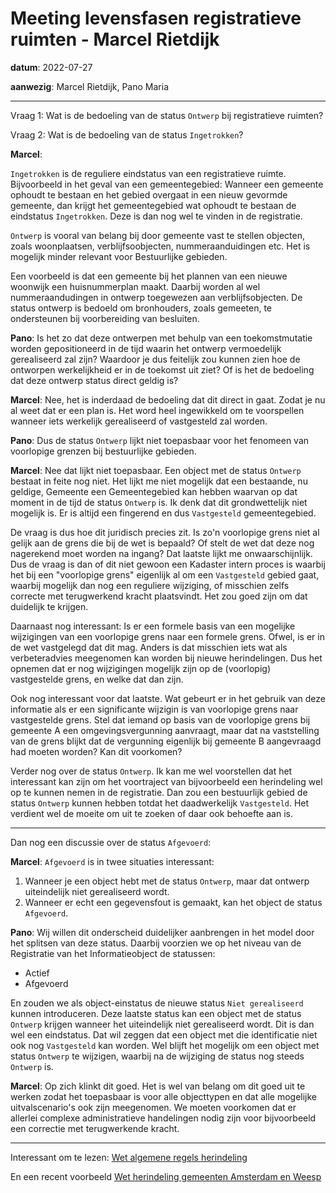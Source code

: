 # Meeting levensfasen registratieve ruimten - Marcel Rietdijk

**datum**: 2022-07-27

**aanwezig**: Marcel Rietdijk, Pano Maria

---

Vraag 1:
Wat is de bedoeling van de status `Ontwerp` bij registratieve ruimten?


Vraag 2:
Wat is de bedoeling van de status `Ingetrokken`?

**Marcel**:

`Ingetrokken` is de reguliere eindstatus van een registratieve ruimte. Bijvoorbeeld in het geval van een gemeentegebied: Wanneer een gemeente ophoudt te bestaan en het gebied overgaat in een nieuw gevormde gemeente, dan krijgt het gemeentegebied wat ophoudt te bestaan de eindstatus `Ingetrokken`. Deze is dan nog wel te vinden in de registratie.

`Ontwerp` is vooral van belang bij door gemeente vast te stellen objecten, zoals woonplaatsen, verblijfsoobjecten, nummeraanduidingen etc. Het is mogelijk minder relevant voor Bestuurlijke gebieden.

Een voorbeeld is dat een gemeente bij het plannen van een nieuwe woonwijk een huisnummerplan maakt. Daarbij worden al wel nummeraandudingen in ontwerp toegewezen aan verblijfsobjecten. De status ontwerp is bedoeld om bronhouders, zoals gemeeten, te ondersteunen bij voorbereiding van besluiten.

**Pano**: Is het zo dat deze ontwerpen met behulp van een toekomstmutatie worden gepositioneerd in de tijd waarin het ontwerp vermoedelijk gerealiseerd zal zijn? Waardoor je dus feitelijk zou kunnen zien hoe de ontworpen werkelijkheid er in de toekomst uit ziet? Of is het de bedoeling dat deze ontwerp status direct geldig is?

**Marcel**: Nee, het is inderdaad de bedoeling dat dit direct in gaat. Zodat je nu al weet dat er een plan is. Het word heel ingewikkeld om te voorspellen wanneer iets werkelijk gerealiseerd of vastgesteld zal worden.

**Pano**: Dus de status `Ontwerp` lijkt niet toepasbaar voor het fenomeen van voorlopige grenzen bij bestuurlijke gebieden.

**Marcel**: Nee dat lijkt niet toepasbaar. Een object met de status `Ontwerp` bestaat in feite nog niet. Het lijkt me niet mogelijk dat een bestaande, nu geldige, Gemeente een Gemeentegebied kan hebben waarvan op dat moment in de tijd de status `Ontwerp` is. Ik denk dat dit grondwettelijk niet mogelijk is. Er is altijd een fingerend en dus `Vastgesteld` gemeentegebied.

De vraag is dus hoe dit juridisch precies zit. Is zo'n voorlopige grens niet al gelijk aan de grens die bij de wet is bepaald? Of stelt de wet dat deze nog nagerekend moet worden na ingang?
Dat laatste lijkt me onwaarschijnlijk. Dus de vraag is dan of dit niet gewoon een Kadaster intern proces is waarbij het bij een "voorlopige grens" eigenlijk al om een `Vastgesteld` gebied gaat, waarbij mogelijk dan nog een reguliere wijziging, of misschien zelfs correcte met terugwerkend kracht plaatsvindt. Het zou goed zijn om dat duidelijk te krijgen.

Daarnaast nog interessant: Is er een formele basis van een mogelijke wijzigingen van een voorlopige grens naar een formele grens. Ofwel, is er in de wet vastgelegd dat dit mag. Anders is dat misschien iets wat als verbeteradvies meegenomen kan worden bij nieuwe herindelingen. Dus het opnemen dat er nog wijzigingen mogelijk zijn op de (voorlopig) vastgestelde grens, en welke dat dan zijn.

Ook nog interessant voor dat laatste. Wat gebeurt er in het gebruik van deze informatie als er een significante wijzigin is van voorlopige grens naar vastgestelde grens. Stel dat iemand op basis van de voorlopige grens bij gemeente A een omgevingsvergunning aanvraagt, maar dat na vaststelling van de grens blijkt dat de vergunning eigenlijk bij gemeente B aangevraagd had moeten worden? Kan dit voorkomen?

Verder nog over de status `Ontwerp`. Ik kan me wel voorstellen dat het interessant kan zijn om het voortraject van bijvoorbeeld een herindeling wel op te kunnen nemen in de registratie. Dan zou een bestuurlijk gebied de status `Ontwerp` kunnen hebben totdat het daadwerkelijk `Vastgesteld`. Het verdient wel de moeite om uit te zoeken of daar ook behoefte aan is.

---

Dan nog een discussie over de status `Afgevoerd`:

**Marcel**: `Afgevoerd` is in twee situaties interessant:
1. Wanneer je een object hebt met de status `Ontwerp`, maar dat ontwerp uiteindelijk niet gerealiseerd wordt.
2. Wanneer er echt een gegevensfout is gemaakt, kan het object de status `Afgevoerd`.

**Pano**: Wij willen dit onderscheid duidelijker aanbrengen in het model door het splitsen van deze status. Daarbij voorzien we op het niveau van de Registratie van het Informatieobject de statussen:
- Actief
- Afgevoerd

En zouden we als object-einstatus de nieuwe status `Niet gerealiseerd` kunnen introduceren. Deze laatste status kan een object met de status `Ontwerp` krijgen wanneer het uiteindelijk niet gerealiseerd wordt. Dit is dan wel een eindstatus. Dat wil zeggen dat een object met die identificatie niet ook nog `Vastgesteld` kan worden. Wel blijft het mogelijk om een object met status `Ontwerp` te wijzigen, waarbij na de wijziging de status nog steeds `Ontwerp` is.

**Marcel**: Op zich klinkt dit goed. Het is wel van belang om dit goed uit te werken zodat het toepasbaar is voor alle objecttypen en dat alle mogelijke uitvalscenario's ook zijn meegenomen. We moeten voorkomen dat er allerlei complexe administratieve handelingen nodig zijn voor bijvoorbeeld een correctie met terugwerkende kracht.

---

Interessant om te lezen:
[Wet algemene regels herindeling](https://wetten.overheid.nl/BWBR0003718/2021-10-01/0)

En een recent voorbeeld
[Wet herindeling gemeenten Amsterdam en Weesp](https://wetten.overheid.nl/BWBR0045261/2021-09-15/0)
